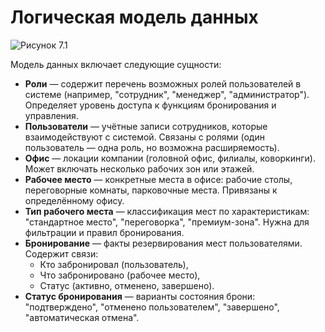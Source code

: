 # Логическая модель данных 

![Рисунок 7.1](/img/ris7_1.png)

Модель данных включает следующие сущности:

- **Роли** — содержит перечень возможных ролей пользователей в системе (например, "сотрудник", "менеджер", "администратор"). Определяет уровень доступа к функциям бронирования и управления.
- **Пользователи** — учётные записи сотрудников, которые взаимодействуют с системой. Связаны с ролями (один пользователь — одна роль, но возможна расширяемость).
- **Офис** — локации компании (головной офис, филиалы, коворкинги). Может включать несколько рабочих зон или этажей.
- **Рабочее место** — конкретные места в офисе: рабочие столы, переговорные комнаты, парковочные места. Привязаны к определённому офису.
- **Тип рабочего места** — классификация мест по характеристикам: "стандартное место", "переговорка", "премиум-зона". Нужна для фильтрации и правил бронирования.
- **Бронирование** — факты резервирования мест пользователями. Содержит связи:
  - Кто забронировал (пользователь),
  - Что забронировано (рабочее место),
  - Статус (активно, отменено, завершено).
- **Статус бронирования** — варианты состояния брони: "подтверждено", "отменено пользователем", "завершено", "автоматическая отмена".